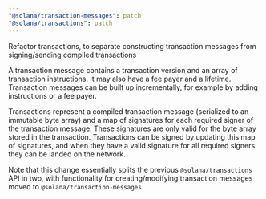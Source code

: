 ```yaml
---
"@solana/transaction-messages": patch
"@solana/transactions": patch
---
```


Refactor transactions, to separate constructing transaction messages from signing/sending compiled transactions

A transaction message contains a transaction version and an array of transaction instructions. It may also have a fee payer and a lifetime. Transaction messages can be built up incrementally, for example by adding instructions or a fee payer.

Transactions represent a compiled transaction message (serialized to an immutable byte array) and a map of signatures for each required signer of the transaction message. These signatures are only valid for the byte array stored in the transaction. Transactions can be signed by updating this map of signatures, and when they have a valid signature for all required signers they can be landed on the network.

Note that this change essentially splits the previous `@solana/transactions` API in two, with functionality for creating/modifying transaction messages moved to `@solana/transaction-messages`.